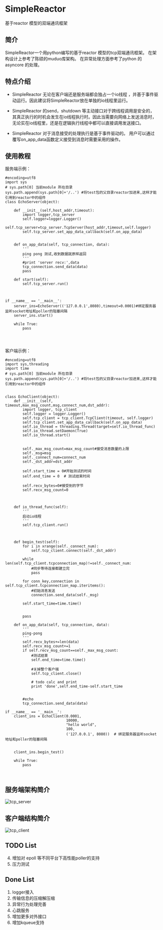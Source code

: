 # SimpleReactor
基于reactor 模型的双端通讯框架

## 简介

SimpleReactor一个用python编写的基于reactor 模型的tcp双端通讯框架。
在架构设计上参考了陈硕的muduo库架构。
在异常处理方面参考了python 的asyncore 的处理。

## 特点介绍

- SimpleReactor 无论在客户端还是服务端都会独占一个io线程
，并基于事件驱动运行。因此建议将SimpleReactor放在单独的io线程里运行。

- SimpleReactor 的send，shutdown 等主动接口对于跨线程调用是安全的，其真正执行的时机会发生在io线程执行时。因此当需要向网络上发送消息时，无论实在io线程里，还是在逻辑执行线程中都可以直接调用发送接口。

- SimpleReactor 对于消息接受的处理执行是基于事件驱动的。
用户可以通过覆写on_app_data函数定义接受到消息时需要采用的操作。


## 使用教程

服务端示例：

```
#encoding=utf8
import sys
# sys.path[0] 当前module 所在目录
sys.path.append(sys.path[0]+'/..') #将test包的父目录reactor加进来,这样才能引用到reactor中的组件
class EchoServer(object):

	def __init__(self,host_addr,timeout):
		import logger,tcp_server
		self.logger=logger.Logger()
		self.tcp_server=tcp_server.TcpServer(host_addr,timeout,self.logger)
		self.tcp_server.set_app_data_callback(self.on_app_data)


	def on_app_data(self, tcp_connection, data):
		'''
		ping pong 测试,收到数据就原样返回
		'''
		#print 'server recv:',data
		tcp_connection.send_data(data)
		pass

	def start(self):
		self.tcp_server.run()



if __name__ == '__main__':
	server_ins=EchoServer(('127.0.0.1',8080),timeout=0.0001)#绑定服务器监听socket地址和poller的阻塞间隔
	server_ins.start()

	while True:
		pass




```

客户端示例：


```
#encoding=utf8
import sys,threading
import time
# sys.path[0] 当前module 所在目录
sys.path.append(sys.path[0]+'/..') #将test包的父目录reactor加进来,这样才能引用到reactor中的组件


class EchoClient(object):
	def __init__(self, timeout,max_msg_count,msg,connect_num,dst_addr):
		import logger, tcp_client
		self.logger = logger.Logger()
		self.tcp_client = tcp_client.TcpClient(timeout, self.logger)
		self.tcp_client.set_app_data_callback(self.on_app_data)
		self.io_thread = threading.Thread(target=self.io_thread_func)
		self.io_thread.setDaemon(True)
		self.io_thread.start()


		self._max_msg_count=max_msg_count#接受消息数量的上限
		self._msg=msg
		self._connect_num=connect_num
		self._dst_addr=dst_addr

		self.start_time = 0#开始测试的时间
		self.end_time = 0  # 测试结束时间

		self.recv_bytes=0#接受到的字节
		self.recv_msg_count=0



	def io_thread_func(self):
		'''
		启动io线程
		'''
		self.tcp_client.run()



	def begin_test(self):
		for i in xrange(self._connect_num):
			self.tcp_client.connect(self._dst_addr)

		while len(self.tcp_client.tcpconnection_map)!=self._connect_num:
			#同步等待连接都建立完
			pass

		for conn_key,connection in self.tcp_client.tcpconnection_map.iteritems():
			#初始消息发送
			connection.send_data(self._msg)

		self.start_time=time.time()


		pass

	def on_app_data(self, tcp_connection, data):
		'''
		ping-pong
		'''
		self.recv_bytes+=len(data)
		self.recv_msg_count+=1
		if self.recv_msg_count==self._max_msg_count:
			#测试结束
			self.end_time=time.time()

			#关掉整个客户端
			self.tcp_client.close()

			# todo calc and print
			print 'done',self.end_time-self.start_time


		#echo
		tcp_connection.send_data(data)

if __name__ == '__main__':
	client_ins = EchoClient(0.0001,
							10000,
							"hello world",
							100,
							('127.0.0.1', 8080))  # 绑定服务器监听socket地址和poller的阻塞间隔


	client_ins.begin_test()

	while True:
		pass



```


## 服务端架构简介

![tcp_server](https://github.com/LightCong/SimpleReactor/blob/master/pic/reactor_server.png)


## 客户端结构简介

![tcp_client](https://github.com/LightCong/SimpleReactor/blob/master/pic/reactor_client.png)

## TODO List




4. 增加对 epoll 等不同平台下高性能poller的支持
 
6. 压力测试


## Done List
1. logger接入
5. 传输信息的压缩解压缩 
2. 异常行为处理完善
7. 心跳服务
3. 增加更多对外接口
4. 增加kqueue支持




